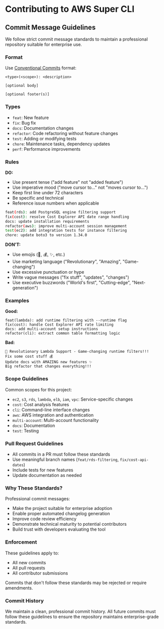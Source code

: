 # Contributing to AWS Super CLI

## Commit Message Guidelines

We follow strict commit message standards to maintain a professional repository suitable for enterprise use.

### Format

Use [Conventional Commits](https://www.conventionalcommits.org/) format:

```
<type>(<scope>): <description>

[optional body]

[optional footer(s)]
```

### Types

- `feat`: New feature
- `fix`: Bug fix
- `docs`: Documentation changes
- `refactor`: Code refactoring without feature changes
- `test`: Adding or modifying tests
- `chore`: Maintenance tasks, dependency updates
- `perf`: Performance improvements

### Rules

**DO:**
- Use present tense ("add feature" not "added feature")
- Use imperative mood ("move cursor to..." not "moves cursor to...")
- Keep first line under 72 characters
- Be specific and technical
- Reference issue numbers when applicable

```bash
feat(rds): add PostgreSQL engine filtering support
fix(cost): resolve Cost Explorer API date range handling
docs: update installation requirements
refactor(aws): improve multi-account session management
test(ec2): add integration tests for instance filtering
chore: update boto3 to version 1.34.0
```

**DON'T:**
- Use emojis (🚀, 💰, ✨, etc.)
- Use marketing language ("Revolutionary", "Amazing", "Game-changing")
- Use excessive punctuation or hype
- Write vague messages ("fix stuff", "updates", "changes")
- Use executive buzzwords ("World's first", "Cutting-edge", "Next-generation")

### Examples

**Good:**
```
feat(lambda): add runtime filtering with --runtime flag
fix(cost): handle Cost Explorer API rate limiting
docs: add multi-account setup instructions
refactor(cli): extract common table formatting logic
```

**Bad:**
```
🚀 Revolutionary Lambda Support - Game-changing runtime filters!!!
Fix some cost stuff 💰
Update docs with AMAZING new features ✨
Big refactor that changes everything!!!
```

### Scope Guidelines

Common scopes for this project:
- `ec2`, `s3`, `rds`, `lambda`, `elb`, `iam`, `vpc`: Service-specific changes
- `cost`: Cost analysis features
- `cli`: Command-line interface changes
- `aws`: AWS integration and authentication
- `multi-account`: Multi-account functionality
- `docs`: Documentation
- `test`: Testing

### Pull Request Guidelines

- All commits in a PR must follow these standards
- Use meaningful branch names (`feat/rds-filtering`, `fix/cost-api-dates`)
- Include tests for new features
- Update documentation as needed

### Why These Standards?

Professional commit messages:
- Make the project suitable for enterprise adoption
- Enable proper automated changelog generation
- Improve code review efficiency
- Demonstrate technical maturity to potential contributors
- Build trust with developers evaluating the tool

### Enforcement

These guidelines apply to:
- All new commits
- All pull requests
- All contributor submissions

Commits that don't follow these standards may be rejected or require amendments.

### Commit History

We maintain a clean, professional commit history. All future commits must follow these guidelines to ensure the repository maintains enterprise-grade standards. 